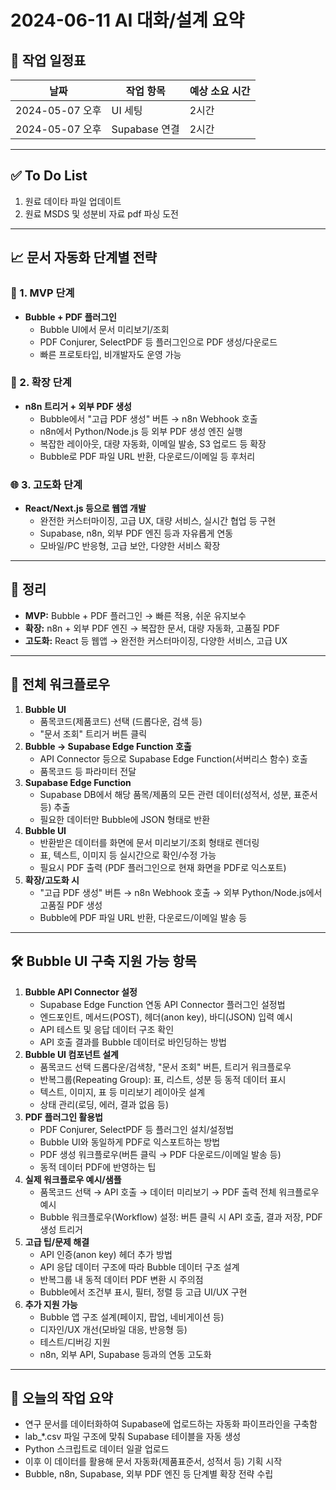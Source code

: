 # 2024-06-11 AI 대화/설계 요약

## 📅 작업 일정표

| 날짜         | 작업 항목         | 예상 소요 시간 |
|--------------|-------------------|---------------|
| 2024-05-07 오후 | UI 세팅           | 2시간          |
| 2024-05-07 오후 | Supabase 연결     | 2시간          |

---

## ✅ To Do List

1. 원료 데이타 파일 업데이트
2. 원료 MSDS 및 성분비 자료 pdf 파싱 도전

---

## 📈 문서 자동화 단계별 전략

### 🚀 1. MVP 단계
- **Bubble + PDF 플러그인**
  - Bubble UI에서 문서 미리보기/조회
  - PDF Conjurer, SelectPDF 등 플러그인으로 PDF 생성/다운로드
  - 빠른 프로토타입, 비개발자도 운영 가능

### 🔄 2. 확장 단계
- **n8n 트리거 + 외부 PDF 생성**
  - Bubble에서 "고급 PDF 생성" 버튼 → n8n Webhook 호출
  - n8n에서 Python/Node.js 등 외부 PDF 생성 엔진 실행
  - 복잡한 레이아웃, 대량 자동화, 이메일 발송, S3 업로드 등 확장
  - Bubble로 PDF 파일 URL 반환, 다운로드/이메일 등 후처리

### 🌐 3. 고도화 단계
- **React/Next.js 등으로 웹앱 개발**
  - 완전한 커스터마이징, 고급 UX, 대량 서비스, 실시간 협업 등 구현
  - Supabase, n8n, 외부 PDF 엔진 등과 자유롭게 연동
  - 모바일/PC 반응형, 고급 보안, 다양한 서비스 확장

---

## 📝 정리
- **MVP:** Bubble + PDF 플러그인 → 빠른 적용, 쉬운 유지보수
- **확장:** n8n + 외부 PDF 엔진 → 복잡한 문서, 대량 자동화, 고품질 PDF
- **고도화:** React 등 웹앱 → 완전한 커스터마이징, 다양한 서비스, 고급 UX

---

## 🔗 전체 워크플로우
1. **Bubble UI**
   - 품목코드(제품코드) 선택 (드롭다운, 검색 등)
   - "문서 조회" 트리거 버튼 클릭
2. **Bubble → Supabase Edge Function 호출**
   - API Connector 등으로 Supabase Edge Function(서버리스 함수) 호출
   - 품목코드 등 파라미터 전달
3. **Supabase Edge Function**
   - Supabase DB에서 해당 품목/제품의 모든 관련 데이터(성적서, 성분, 표준서 등) 추출
   - 필요한 데이터만 Bubble에 JSON 형태로 반환
4. **Bubble UI**
   - 반환받은 데이터를 화면에 문서 미리보기/조회 형태로 렌더링
   - 표, 텍스트, 이미지 등 실시간으로 확인/수정 가능
   - 필요시 PDF 출력 (PDF 플러그인으로 현재 화면을 PDF로 익스포트)
5. **확장/고도화 시**
   - "고급 PDF 생성" 버튼 → n8n Webhook 호출 → 외부 Python/Node.js에서 고품질 PDF 생성
   - Bubble에 PDF 파일 URL 반환, 다운로드/이메일 발송 등

---

## 🛠️ Bubble UI 구축 지원 가능 항목
1. **Bubble API Connector 설정**
   - Supabase Edge Function 연동 API Connector 플러그인 설정법
   - 엔드포인트, 메서드(POST), 헤더(anon key), 바디(JSON) 입력 예시
   - API 테스트 및 응답 데이터 구조 확인
   - API 호출 결과를 Bubble 데이터로 바인딩하는 방법
2. **Bubble UI 컴포넌트 설계**
   - 품목코드 선택 드롭다운/검색창, "문서 조회" 버튼, 트리거 워크플로우
   - 반복그룹(Repeating Group): 표, 리스트, 성분 등 동적 데이터 표시
   - 텍스트, 이미지, 표 등 미리보기 레이아웃 설계
   - 상태 관리(로딩, 에러, 결과 없음 등)
3. **PDF 플러그인 활용법**
   - PDF Conjurer, SelectPDF 등 플러그인 설치/설정법
   - Bubble UI와 동일하게 PDF로 익스포트하는 방법
   - PDF 생성 워크플로우(버튼 클릭 → PDF 다운로드/이메일 발송 등)
   - 동적 데이터 PDF에 반영하는 팁
4. **실제 워크플로우 예시/샘플**
   - 품목코드 선택 → API 호출 → 데이터 미리보기 → PDF 출력 전체 워크플로우 예시
   - Bubble 워크플로우(Workflow) 설정: 버튼 클릭 시 API 호출, 결과 저장, PDF 생성 트리거
5. **고급 팁/문제 해결**
   - API 인증(anon key) 헤더 추가 방법
   - API 응답 데이터 구조에 따라 Bubble 데이터 구조 설계
   - 반복그룹 내 동적 데이터 PDF 변환 시 주의점
   - Bubble에서 조건부 표시, 필터, 정렬 등 고급 UI/UX 구현
6. **추가 지원 가능**
   - Bubble 앱 구조 설계(페이지, 팝업, 네비게이션 등)
   - 디자인/UX 개선(모바일 대응, 반응형 등)
   - 테스트/디버깅 지원
   - n8n, 외부 API, Supabase 등과의 연동 고도화

---

## 📅 오늘의 작업 요약
- 연구 문서를 데이터화하여 Supabase에 업로드하는 자동화 파이프라인을 구축함
- lab_*.csv 파일 구조에 맞춰 Supabase 테이블을 자동 생성
- Python 스크립트로 데이터 일괄 업로드
- 이후 이 데이터를 활용해 문서 자동화(제품표준서, 성적서 등) 기획 시작
- Bubble, n8n, Supabase, 외부 PDF 엔진 등 단계별 확장 전략 수립 